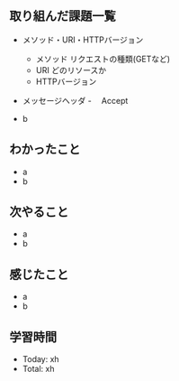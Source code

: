 ## 取り組んだ課題一覧
- メソッド・URI・HTTPバージョン
  - メソッド リクエストの種類(GETなど)
  - URI どのリソースか
  - HTTPバージョン
- メッセージヘッダ
  -　 Accept
   
- b
## わかったこと
- a
- b
## 次やること
- a
- b
## 感じたこと
- a
- b
## 学習時間
- Today: xh
- Total: xh
